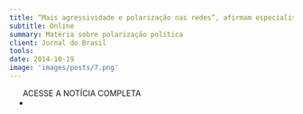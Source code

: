 ```yaml
---
title: “Mais agressividade e polarização nas redes”, afirmam especialistas
subtitle: Online
summary: Matéria sobre polarização política
client: Jornal do Brasil
tools: 
date: 2014-10-19
image: 'images/posts/7.png'
---
```




<div class="post__share"><ul class="share__list list-reset">ACESSE A NOTÍCIA COMPLETA<li class="share__item" style="margin-left: 10px"><a class="share__link share__facebook" style="background: #fa5657" href="https://www.jb.com.br/eleicoes-2014/noticias/2014/10/19/mais-agressividade-e-polarizacao-nas-redes-afirmam-especialistas/ 
onclick=window.open(this.href, 'pop-up', 'left=20,top=20,width=500,height=500,toolbar=1,resizable=0'); return false;" title="Link" rel="nofollow"><i class="fa-solid fa-link"></i></a></li></ul></div>
<!-- <div class="gallery-box"><div class="gallery"><img src="/clipping/images/example-1.jpg" loading="lazy" alt="Project"><img src="/clipping/images/example-2.jpg" loading="lazy" alt="Project"></div><em>Gallery / <a href="https://www.freepik.com/" target="_blank">Freepic</a></em></div> -->